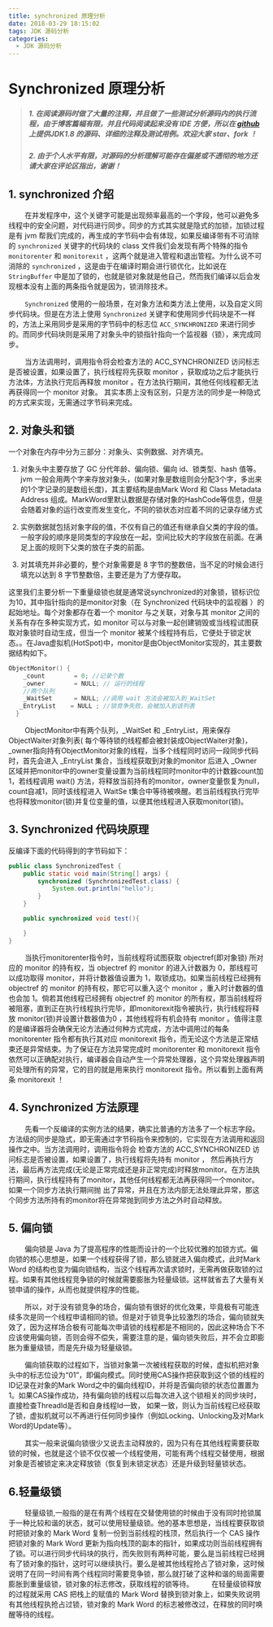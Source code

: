 ```yaml
---
title: synchronized 原理分析
date: 2018-03-29 18:15:02
tags: JDK 源码分析
categories:
  - JDK 源码分析
---
```


# Synchronized 原理分析



> ##### 1. 在阅读源码时做了大量的注释，并且做了一些测试分析源码内的执行流程，由于博客篇幅有限，并且代码阅读起来没有 IDE 方便，所以在 [github](https://github.com/lwenxu/JDKSourceCode) 上提供JDK1.8 的源码、详细的注释及测试用例。欢迎大家 star、fork ！
> ##### 2. 由于个人水平有限，对源码的分析理解可能存在偏差或不透彻的地方还请大家在评论区指出，谢谢！



## 1. synchronized 介绍
&emsp;&emsp;  在并发程序中，这个关键字可能是出现频率最高的一个字段，他可以避免多线程中的安全问题，对代码进行同步。同步的方式其实就是隐式的加锁，加锁过程是有 jvm 帮我们完成的，再生成的字节码中会有体现，如果反编译带有不可消除的 `synchronized` 关键字的代码块的 class 文件我们会发现有两个特殊的指令 `monitorenter` 和 `monitorexit` ，这两个就是进入管程和退出管程。为什么说不可消除的 `synchronized` ，这是由于在编译时期会进行锁优化，比如说在 `StringBuffer` 中是加了锁的，也就是锁对象就是他自己，然而我们编译以后会发现根本没有上面的两条指令就是因为，锁消除技术。

&emsp;&emsp;  `Synchronized` 使用的一般场景，在对象方法和类方法上使用，以及自定义同步代码块。但是在方法上使用 `Synchronized` 关键字和使用同步代码块是不一样的，方法上采用同步是采用的字节码中的标志位  `ACC_SYNCHRONIZED` 来进行同步的。而同步代码块则是采用了对象头中的锁指针指向一个监视器（锁），来完成同步。

&emsp;&emsp;  当方法调用时，调用指令将会检查方法的 ACC_SYNCHRONIZED 访问标志是否被设置，如果设置了，执行线程将先获取 monitor ，获取成功之后才能执行方法体，方法执行完后再释放 monitor 。在方法执行期间，其他任何线程都无法再获得同一个 monitor 对象。 其实本质上没有区别，只是方法的同步是一种隐式的方式来实现，无需通过字节码来完成。

## 2. 对象头和锁
一个对象在内存中分为三部分：对象头、实例数据、对齐填充。

1. 对象头中主要存放了 GC 分代年龄、偏向锁、偏向 id、锁类型、hash 值等。jvm 一般会用两个字来存放对象头，(如果对象是数组则会分配3个字，多出来的1个字记录的是数组长度)，其主要结构是由Mark Word 和 Class Metadata Address 组成。MarkWord里默认数据是存储对象的HashCode等信息，但是会随着对象的运行改变而发生变化，不同的锁状态对应着不同的记录存储方式
2. 实例数据就包括对象字段的值，不仅有自己的值还有继承自父类的字段的值。一般字段的顺序是同类型的字段放在一起，空间比较大的字段放在前面。在满足上面的规则下父类的放在子类的前面。

3. 对其填充并非必要的，整个对象需要是 8 字节的整数倍，当不足的时候会进行填充以达到 8 字节整数倍，主要还是为了方便存取。

这里我们主要分析一下重量级锁也就是通常说synchronized的对象锁，锁标识位为10，其中指针指向的是monitor对象（在 Synchronized 代码块中的监视器 ）的起始地址。每个对象都存在着一个 monitor 与之关联，对象与其 monitor 之间的关系有存在多种实现方式，如 monitor 可以与对象一起创建销毁或当线程试图获取对象锁时自动生成，但当一个 monitor 被某个线程持有后，它便处于锁定状态。。在Java虚拟机(HotSpot)中，monitor是由ObjectMonitor实现的，其主要数据结构如下。

```cpp
ObjectMonitor() {
    _count        = 0; //记录个数
    _owner        = NULL; // 运行的线程
    //两个队列
    _WaitSet      = NULL; //调用 wait 方法会被加入到_WaitSet
   _EntryList    = NULL ; //锁竞争失败，会被加入到该列表
  }
```
&emsp;&emsp;  ObjectMonitor中有两个队列，_WaitSet 和 _EntryList，用来保存ObjectWaiter对象列表( 每个等待锁的线程都会被封装成ObjectWaiter对象)，_owner指向持有ObjectMonitor对象的线程，当多个线程同时访问一段同步代码时，首先会进入 _EntryList 集合，当线程获取到对象的monitor 后进入 _Owner 区域并把monitor中的owner变量设置为当前线程同时monitor中的计数器count加1，若线程调用 wait() 方法，将释放当前持有的monitor，owner变量恢复为null，count自减1，同时该线程进入 WaitSe t集合中等待被唤醒。若当前线程执行完毕也将释放monitor(锁)并复位变量的值，以便其他线程进入获取monitor(锁)。

## 3. Synchronized 代码块原理
反编译下面的代码得到的字节码如下：


```java
public class SynchronizedTest {
    public static void main(String[] args) {
        synchronized (SynchronizedTest.class) {
            System.out.println("hello");
        }
    }

    public synchronized void test(){

    }
}
```
&emsp;&emsp;  当执行monitorenter指令时，当前线程将试图获取 objectref(即对象锁) 所对应的 monitor 的持有权，当 objectref 的 monitor 的进入计数器为 0，那线程可以成功取得 monitor，并将计数器值设置为 1，取锁成功。如果当前线程已经拥有 objectref 的 monitor 的持有权，那它可以重入这个 monitor ，重入时计数器的值也会加 1。倘若其他线程已经拥有 objectref 的 monitor 的所有权，那当前线程将被阻塞，直到正在执行线程执行完毕，即monitorexit指令被执行，执行线程将释放 monitor(锁)并设置计数器值为0 ，其他线程将有机会持有 monitor 。值得注意的是编译器将会确保无论方法通过何种方式完成，方法中调用过的每条 monitorenter 指令都有执行其对应 monitorexit 指令，而无论这个方法是正常结束还是异常结束。为了保证在方法异常完成时 monitorenter 和 monitorexit 指令依然可以正确配对执行，编译器会自动产生一个异常处理器，这个异常处理器声明可处理所有的异常，它的目的就是用来执行 monitorexit 指令。所以看到上面有两条 monitorexit ！
    
## 4. Synchronized 方法原理
&emsp;&emsp;  先看一个反编译的实例方法的结果，确实比普通的方法多了一个标志字段。方法级的同步是隐式，即无需通过字节码指令来控制的，它实现在方法调用和返回操作之中。当方法调用时，调用指令将会 检查方法的 ACC_SYNCHRONIZED 访问标志是否被设置，如果设置了，执行线程将先持有 monitor ， 然后再执行方法，最后再方法完成(无论是正常完成还是非正常完成)时释放monitor。在方法执行期间，执行线程持有了monitor，其他任何线程都无法再获得同一个monitor。如果一个同步方法执行期间抛 出了异常，并且在方法内部无法处理此异常，那这个同步方法所持有的monitor将在异常抛到同步方法之外时自动释放。

## 5. 偏向锁
&emsp;&emsp;  偏向锁是 Java 为了提高程序的性能而设计的一个比较优雅的加锁方式。偏向锁的核心思想是，如果一个线程获得了锁，那么锁就进入偏向模式，此时Mark Word 的结构也变为偏向锁结构，当这个线程再次请求锁时，无需再做获取锁的过程。如果有其他线程竞争锁的时候就需要膨胀为轻量级锁。这样就省去了大量有关锁申请的操作，从而也就提供程序的性能。

&emsp;&emsp;  所以，对于没有锁竞争的场合，偏向锁有很好的优化效果，毕竟极有可能连续多次是同一个线程申请相同的锁。但是对于锁竞争比较激烈的场合，偏向锁就失效了，因为这样场合极有可能每次申请锁的线程都是不相同的，因此这种场合下不应该使用偏向锁，否则会得不偿失，需要注意的是，偏向锁失败后，并不会立即膨胀为重量级锁，而是先升级为轻量级锁。

&emsp;&emsp;  偏向锁获取的过程如下，当锁对象第一次被线程获取的时候，虚拟机把对象头中的标志位设为“01”，即偏向模式。同时使用CAS操作把获取到这个锁的线程的ID记录在对象的Mark Word之中的偏向线程ID，并将是否偏向锁的状态位置置为1。如果CAS操作成功，持有偏向锁的线程以后每次进入这个锁相关的同步块时，直接检查ThreadId是否和自身线程Id一致， 
如果一致，则认为当前线程已经获取了锁，虚拟机就可以不再进行任何同步操作（例如Locking、Unlocking及对Mark Word的Update等）。

&emsp;&emsp;  其实一般来说偏向锁很少又说去主动释放的，因为只有在其他线程需要获取锁的时候，也就是这个锁不仅仅被一个线程使用，可能有两个线程交替使用，根据对象是否被锁定来决定释放锁（恢复到未锁定状态）还是升级到轻量锁状态。

## 6.轻量级锁
&emsp;&emsp;  轻量级锁,一般指的是在有两个线程在交替使用锁的时候由于没有同时抢锁属于一种比较和谐的状态，就可以使用轻量级锁。他的基本思想是，当线程要获取锁时把锁对象的 Mark Word 复制一份到当前线程的栈顶，然后执行一个 CAS 操作把锁对象的 Mark Word 更新为指向栈顶的副本的指针，如果成功则当前线程拥有了锁。可以进行同步代码块的执行，而失败则有两种可能，要么是当前线程已经拥有了锁对象的指针，这时可以继续执行。要么是被其他线程抢占了锁对象，这时候说明了在同一时间有两个线程同时需要竞争锁，那么就打破了这种和谐的局面需要膨胀到重量级锁，锁对象的标志修改，获取线程的锁等待。
&emsp;&emsp;  在轻量级锁释放的过程就采用 CAS 把栈上的赋值的 Mark Word 替换到锁对象上，如果失败说明有其他线程执抢占过锁，锁对象的 Mark Word 的标志被修改过，在释放的同时唤醒等待的线程。

